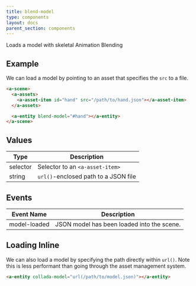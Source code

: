 ```yaml
---
title: blend-model
type: components
layout: docs
parent_section: components
---
```


Loads a model with skeletal Animation Blending


## Example

We can load a model by pointing to an asset that specifies the `src` to a  file.

```html
<a-scene>
  <a-assets>
    <a-asset-item id="hand" src="/path/to/hand.json"></a-asset-item>
  </a-assets>

  <a-entity blend-model="#hand"></a-entity>
</a-scene>
```

## Values

| Type     | Description                             |
|----------|-----------------------------------------|
| selector | Selector to an `<a-asset-item>`         |
| string   | `url()`-enclosed path to a JSON file    |

## Events

| Event Name   | Description                                                                                 |
| ----------   | ------------------------------------------------------------------------------------------- |
| model-loaded | JSON model has been loaded into the scene.                                               |

## Loading Inline

We can also load a model by specifying the path directly within `url()`. Note this is less performant than going through the asset management system.

```html
<a-entity collada-model="url(/path/to/model.json)"></a-entity>
```
